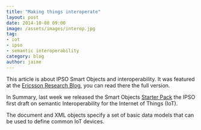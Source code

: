 ```yaml
---
title: "Making things interoperate"
layout: post
date: 2014-10-08 09:00
image: /assets/images/interop.jpg
tag:
- iot
- ipso
- semantic interoperability
category: blog
author: jaime
---
```


This article is about IPSO Smart Objects and interoperability. It was featured at the [Ericsson Research Blog](http://www.ericsson.com/research-blog/internet-of-things/making-things-interoperate/), you can read there the full version.

In Summary, last week we released the Smart Objects [Starter Pack](http://github.com/IPSO-Alliance/) the IPSO first draft on semantic Interoperability for the Internet of Things (IoT).

The document and XML objects specify a set of basic data models that can be used to define common IoT devices.

